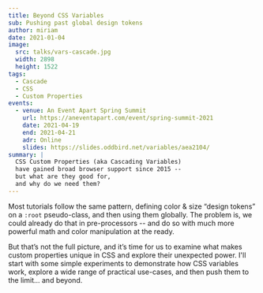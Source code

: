 ```yaml
---
title: Beyond CSS Variables
sub: Pushing past global design tokens
author: miriam
date: 2021-01-04
image:
  src: talks/vars-cascade.jpg
  width: 2898
  height: 1522
tags:
  - Cascade
  - CSS
  - Custom Properties
events:
  - venue: An Event Apart Spring Summit
    url: https://aneventapart.com/event/spring-summit-2021
    date: 2021-04-19
    end: 2021-04-21
    adr: Online
    slides: https://slides.oddbird.net/variables/aea2104/
summary: |
  CSS Custom Properties (aka Cascading Variables)
  have gained broad browser support since 2015 --
  but what are they good for,
  and why do we need them?
---
```


Most tutorials follow the same pattern,
defining color & size “design tokens” on a `:root` pseudo-class,
and then using them globally.
The problem is, we could already do that in pre-processors --
and do so with much more powerful math and color manipulation at the ready.

But that’s not the full picture,
and it’s time for us to examine
what makes custom properties unique in CSS
and explore their unexpected power.
I'll start with some simple experiments
to demonstrate how CSS variables work,
explore a wide range of practical use-cases,
and then push them to the limit... and beyond.

